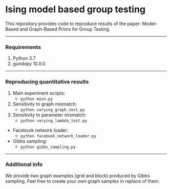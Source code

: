 # Ising model based group testing 
 
This repository provides code to reproduce results of the paper: Model-Based and Graph-Based Priors for Group Testing.

---
### Requirements
1. Python 3.7
2. gurobipy 10.0.0

---
### Reproducing quantitative results
1. Main experiment scripts:
     - ```python main.py```  
2. Sensitivity to graph mismatch:
     - ```python varying_graph_test.py```  
3. Sensitivity to parameter mismatch:  
     - ```python varying_lambda_test.py```  
* Facebook network loader:  
     - ```python facebook_network_loader.py```  
* Gibbs sampling:  
     - ```python gibbs_sampling.py```  
     
---
### Additional info
We provide two graph examples (grid and block) produced by Gibbs sampling. Feel free to create your own graph samples in replace of them. 

